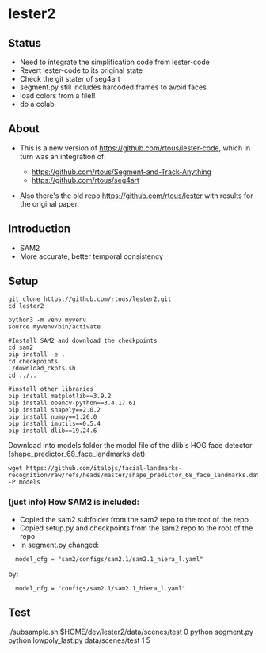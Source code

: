 # lester2

## Status

- Need to integrate the simplification code from lester-code
- Revert lester-code to its original state
- Check the git stater of seg4art
- segment.py still includes harcoded frames to avoid faces
- load colors from a file!!
- do a colab

## About

- This is a new version of https://github.com/rtous/lester-code, which in turn was an integration of:
  - https://github.com/rtous/Segment-and-Track-Anything
  - https://github.com/rtous/seg4art

- Also there's the old repo https://github.com/rtous/lester with results for the original paper.

## Introduction

- SAM2
- More accurate, better temporal consistency 

## Setup

```
git clone https://github.com/rtous/lester2.git
cd lester2

python3 -m venv myvenv
source myvenv/bin/activate

#Install SAM2 and download the checkpoints
cd sam2
pip install -e .
cd checkpoints
./download_ckpts.sh
cd ../..

#install other libraries
pip install matplotlib==3.9.2
pip install opencv-python==3.4.17.61
pip install shapely==2.0.2
pip install numpy==1.26.0
pip install imutils==0.5.4
pip install dlib==19.24.6
```
Download into models folder the model file of the dlib's HOG face detector (shape_predictor_68_face_landmarks.dat):
```
wget https://github.com/italojs/facial-landmarks-recognition/raw/refs/heads/master/shape_predictor_68_face_landmarks.dat -P models
```

### (just info) How SAM2 is included:

- Copied the sam2 subfolder from the sam2 repo to the root of the repo
- Copied setup.py and checkpoints from the sam2 repo to the root of the repo
- In segment.py changed:
```
  model_cfg = "sam2/configs/sam2.1/sam2.1_hiera_l.yaml"
```
by:
```
  model_cfg = "configs/sam2.1/sam2.1_hiera_l.yaml"
```

## Test

./subsample.sh $HOME/dev/lester2/data/scenes/test 0
python segment.py
python lowpoly_last.py data/scenes/test 1 5
